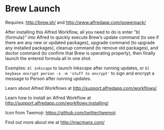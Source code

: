 Brew Launch
================

Requires: http://brew.sh/ and http://www.alfredapp.com/powerpack/

After installing this Alfred Workflow, all you need to do is enter "bl {formula}" into Alfred to quickly execute Brew’s update command (to see if there are any new or updated packages), upgrade command (to upgrade any installed packages), cleanup command (to remove old packages), and doctor command (to confirm that Brew is operating properly), then finally launch the entered formula all in one shot.

Examples: `bl inkscape` to launch Inkscape after running updates, or `bl keybase encrypt person -s -m 'stuff to encrypt'` to sign and encrypt a message to Person after running updates.

Learn about Alfred Workflows at http://support.alfredapp.com/workflows/

Learn how to install an Alfred Workflow at http://support.alfredapp.com/workflows:installing/

Icon from Twemoji: https://github.com/twitter/twemoji

Find out more about me at http://macmanx.com/
